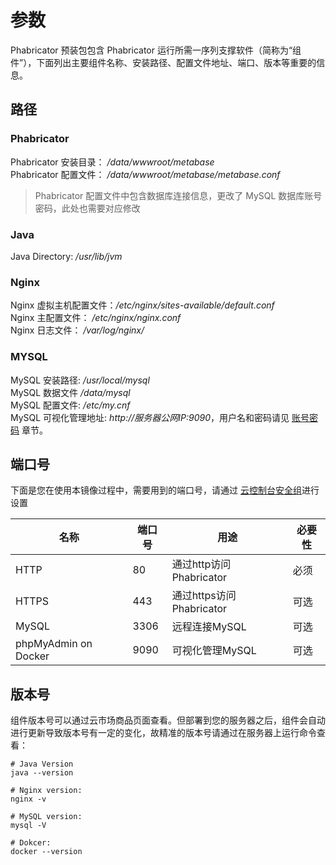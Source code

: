 # 参数

Phabricator 预装包包含 Phabricator 运行所需一序列支撑软件（简称为“组件”），下面列出主要组件名称、安装路径、配置文件地址、端口、版本等重要的信息。

## 路径

### Phabricator

Phabricator 安装目录： */data/wwwroot/metabase*  
Phabricator 配置文件： */data/wwwroot/metabase/metabase.conf*  

> Phabricator 配置文件中包含数据库连接信息，更改了 MySQL 数据库账号密码，此处也需要对应修改

### Java

Java Directory: */usr/lib/jvm*

### Nginx

Nginx 虚拟主机配置文件：*/etc/nginx/sites-available/default.conf*  
Nginx 主配置文件： */etc/nginx/nginx.conf*  
Nginx 日志文件： */var/log/nginx/*

### MYSQL

MySQL 安装路径: */usr/local/mysql*  
MySQL 数据文件 */data/mysql*  
MySQL 配置文件: */etc/my.cnf*    
MySQL 可视化管理地址: *http://服务器公网IP:9090*，用户名和密码请见 [账号密码](/zh/stack-accounts.md) 章节。


## 端口号

下面是您在使用本镜像过程中，需要用到的端口号，请通过 [云控制台安全组](https://support.websoft9.com/docs/faq/zh/tech-instance.html)进行设置

| 名称 | 端口号 | 用途 |  必要性 |
| --- | --- | --- | --- |
| HTTP | 80 | 通过http访问Phabricator | 必须 |
| HTTPS | 443 | 通过https访问Phabricator | 可选 |
| MySQL | 3306 | 远程连接MySQL | 可选 |
| phpMyAdmin on Docker | 9090 | 可视化管理MySQL | 可选 |

## 版本号

组件版本号可以通过云市场商品页面查看。但部署到您的服务器之后，组件会自动进行更新导致版本号有一定的变化，故精准的版本号请通过在服务器上运行命令查看：

```shell
# Java Version
java --version

# Nginx version:
nginx -v

# MySQL version:
mysql -V

# Dokcer:
docker --version
```
